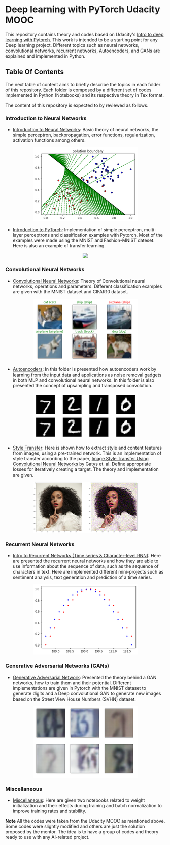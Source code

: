 
# Deep learning with PyTorch Udacity MOOC

This repository contains theory and codes based on Udacity's [Intro to deep learning with Pytorch](https://www.udacity.com/course/deep-learning-pytorch--ud188). This work is intended to be a starting point for any Deep learning project. Different topics such as neural networks, convolutional networks, recurrent networks, Autoencoders, and GANs are explained and implemented in Python. 


## Table Of Contents

The next table of content aims to briefly describe the topics in each folder of this repository. Each folder is composed by a different set of codes implemented in Python (Notebooks) and its respective theory in Tex format. 

The content of this repository is expected to by reviewed as follows.

### Introduction to Neural Networks

* [Introduction to Neural Networks](https://github.com/MikeS96/intro_deep_torch/tree/master/introduction_neural_networks): Basic theory of neural networks, the simple perceptron, backpropagation, error functions, regularization,  activation functions among others.
<div  align="center">
<img  src="./introduction_neural_networks/Notes/images/boundary_solution.png" width="330">
</div>

* [Introduction to PyTorch](https://github.com/MikeS96/intro_deep_torch/tree/master/intro_torch): Implementation of simple perceptron, multi-layer perceptrons and classification examples with Pytorch. Most of the examples were made using the MNIST and Fashion-MNIST dateset. Here is also an example of transfer learning.

<div  align="center">
<img  src="./convolutional_neural_networks/Notes/images/fashion_mnsit.png" width="330">
</div>

### Convolutional Neural Networks

* [Convolutional Neural Networks](https://github.com/MikeS96/intro_deep_torch/tree/master/convolutional_neural_networks): Theory of Convolutional neural networks, operations and parameters. Different classification examples are given with the MNIST dataset and CIFAR10 dataset.

<div  align="center">
<img  src="./convolutional_neural_networks/Notes/images/cifar.png" width="330">
</div>

* [Autoencoders](https://github.com/MikeS96/intro_deep_torch/tree/master/autoencoder): In this folder is presented how autoencoders work by learning from the input data and applications as noise removal gadgets in both MLP and convolutional neural networks. In this folder is also presented the concept of upsampling and transposed convolution. 

<div  align="center">
<img  src="./convolutional_neural_networks/Notes/images/auto_out.png" width="330">
</div>

* [Style Transfer](https://github.com/MikeS96/intro_deep_torch/tree/master/style_transfer): Here is shown how to extract style and content features from images, using a pre-trained network. This is an implementation of style transfer according to the paper, [Image Style Transfer Using Convolutional Neural Networks](https://www.cv-foundation.org/openaccess/content_cvpr_2016/papers/Gatys_Image_Style_Transfer_CVPR_2016_paper.pdf) by Gatys et. al. Define appropriate losses for iteratively creating a target. The theory and implementation are given.

<div  align="center">
<img  src="./convolutional_neural_networks/Notes/images/style_transfer.png" width="330">
</div>

### Recurrent Neural Networks

* [Intro to Recurrent Networks (Time series & Character-level RNN)](https://github.com/MikeS96/intro_deep_torch/tree/master/recurrent_neural_networks): Here are presented the recurrent neural networks and how they are able to use information about the sequence of data, such as the sequence of characters in text. Here are implemented different mini-projects such as sentiment analysis, text generation and prediction of a time series.

<div  align="center">
<img  src="./convolutional_neural_networks/Notes/images/series.png" width="330">
</div>

### Generative Adversarial Networks (GANs)

* [Generative Adversarial Network](https://github.com/MikeS96/intro_deep_torch/tree/master/gan): Presented the theory behind a GAN networks, how to train them and their potential. Different implementations are given in Pytorch with the MNIST dataset to generate digits and a Deep convolutional GAN to generate new images based on the Street View House Numbers (SVHN) dataset.

<div  align="center">
<img  src="./convolutional_neural_networks/Notes/images/gan.png" width="330">
</div>

### Miscellaneous

* [Miscellaneous](https://github.com/MikeS96/intro_deep_torch/tree/master/miscellaneous): Here are given two notebooks related to weight initialization and their effects during training and batch normalization to improve training rates and stability.

**Note** All the codes were taken from the Udacity MOOC as mentioned above. Some codes were slightly modified and others are just the solution proposed by the mentor. The idea is to have a group of codes and theory ready to use with any AI-related project.

